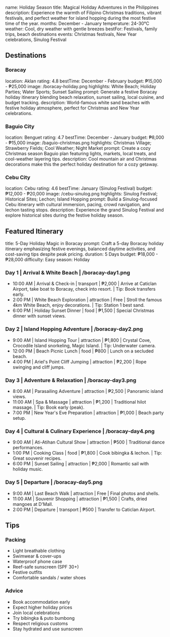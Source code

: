 name: Holiday Season
title: Magical Holiday Adventures in the Philippines
description: Experience the warmth of Filipino Christmas traditions, vibrant festivals, and perfect weather for island hopping during the most festive time of the year.
months: December - January
temperature: 24-30°C
weather: Cool, dry weather with gentle breezes
bestFor: Festivals, family trips, beach destinations
events: Christmas festivals, New Year celebrations, Sinulog Festival

## Destinations

### Boracay
location: Aklan
rating: 4.8
bestTime: December - February
budget: ₱15,000 - ₱25,000
image: /boracay-holiday.png
highlights: White Beach; Holiday Parties; Water Sports; Sunset Sailing
prompt: Generate a festive Boracay holiday itinerary blending beach relaxation, sunset sailing, local cuisine, and budget tracking.
description:
World-famous white sand beaches with festive holiday atmosphere, perfect for Christmas and New Year celebrations.

### Baguio City
location: Benguet
rating: 4.7
bestTime: December - January
budget: ₱8,000 - ₱15,000
image: /baguio-christmas.png
highlights: Christmas Village; Strawberry Fields; Cool Weather; Night Market
prompt: Create a cozy Christmas season Baguio plan featuring lights, markets, local treats, and cool-weather layering tips.
description:
Cool mountain air and Christmas decorations make this the perfect holiday destination for a cozy getaway.

### Cebu City
location: Cebu
rating: 4.6
bestTime: January (Sinulog Festival)
budget: ₱12,000 - ₱20,000
image: /cebu-sinulog.png
highlights: Sinulog Festival; Historical Sites; Lechon; Island Hopping
prompt: Build a Sinulog-focused Cebu itinerary with cultural immersion, pacing, crowd navigation, and lechon tasting stops.
description:
Experience the grand Sinulog Festival and explore historical sites during the festive holiday season.

## Featured Itinerary
title: 5-Day Holiday Magic in Boracay
prompt: Craft a 5-day Boracay holiday itinerary emphasizing festive evenings, balanced daytime activities, and cost-saving tips despite peak pricing.
duration: 5 Days
budget: ₱18,000 - ₱28,000
difficulty: Easy
season: Holiday

### Day 1 | Arrival & White Beach | /boracay-day1.png
- 10:00 AM | Arrival & Check-in | transport | ₱2,000 | Arrive at Caticlan Airport, take boat to Boracay, check into resort. | Tip: Book transfers early.
- 2:00 PM | White Beach Exploration | attraction | Free | Stroll the famous 4km White Beach, enjoy decorations. | Tip: Station 1 best sand.
- 6:00 PM | Holiday Sunset Dinner | food | ₱1,500 | Special Christmas dinner with sunset views.

### Day 2 | Island Hopping Adventure | /boracay-day2.png
- 9:00 AM | Island Hopping Tour | attraction | ₱1,800 | Crystal Cove, Crocodile Island snorkeling, Magic Island. | Tip: Underwater camera.
- 12:00 PM | Beach Picnic Lunch | food | ₱800 | Lunch on a secluded beach.
- 4:00 PM | Ariel's Point Cliff Jumping | attraction | ₱2,200 | Rope swinging and cliff jumps.

### Day 3 | Adventure & Relaxation | /boracay-day3.png
- 8:00 AM | Parasailing Adventure | attraction | ₱2,500 | Panoramic island views.
- 11:00 AM | Spa & Massage | attraction | ₱1,200 | Traditional hilot massage. | Tip: Book early (peak).
- 7:00 PM | New Year's Eve Preparation | attraction | ₱1,000 | Beach party setup.

### Day 4 | Cultural & Culinary Experience | /boracay-day4.png
- 9:00 AM | Ati-Atihan Cultural Show | attraction | ₱500 | Traditional dance performances.
- 1:00 PM | Cooking Class | food | ₱1,800 | Cook bibingka & lechon. | Tip: Great souvenir recipes.
- 6:00 PM | Sunset Sailing | attraction | ₱2,000 | Romantic sail with holiday music.

### Day 5 | Departure | /boracay-day5.png
- 9:00 AM | Last Beach Walk | attraction | Free | Final photos and shells.
- 11:00 AM | Souvenir Shopping | attraction | ₱1,500 | Crafts, dried mangoes at D'Mall.
- 2:00 PM | Departure | transport | ₱500 | Transfer to Caticlan Airport.

## Tips

### Packing
- Light breathable clothing
- Swimwear & cover-ups
- Waterproof phone case
- Reef-safe sunscreen (SPF 30+)
- Festive outfits
- Comfortable sandals / water shoes

### Advice
- Book accommodation early
- Expect higher holiday prices
- Join local celebrations
- Try bibingka & puto bumbong
- Respect religious customs
- Stay hydrated and use sunscreen
